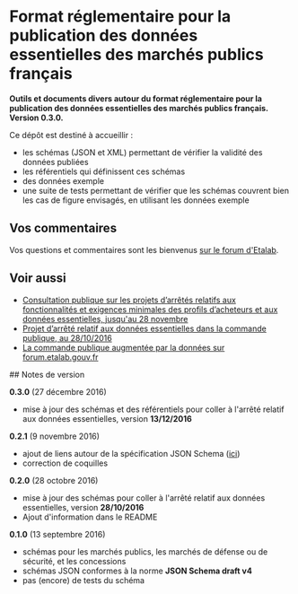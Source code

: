# Format réglementaire pour la publication des données essentielles des marchés publics français

**Outils et documents divers autour du format réglementaire pour la publication des données essentielles des marchés publics français. Version 0.3.0.**

Ce dépôt est destiné à accueillir :

- les schémas (JSON et XML) permettant de vérifier la validité des données publiées
- les référentiels qui définissent ces schémas
- des données exemple
- une suite de tests permettant de vérifier que les schémas couvrent bien les cas de figure envisagés, en utilisant les données exemple

## Vos commentaires

Vos questions et commentaires sont les bienvenus [sur le forum d'Etalab](https://forum.etalab.gouv.fr/t/schemas-de-validation-des-donnees-essentielles-des-marches-publics/3141).

## Voir aussi

- [Consultation publique sur les projets d’arrêtés relatifs aux fonctionnalités et exigences minimales des profils d’acheteurs et aux données essentielles, jusqu'au 28 novembre](http://www.economie.gouv.fr/daj/consultation-publique-projets-arretes-fonctionnalites-et-exigences-minimales-profils-acheteurs)
- [Projet d’arrêté relatif aux données essentielles dans la commande publique, au 28/10/2016](http://www.economie.gouv.fr/files/files/directions_services/daj/actualites/consultation-publique-10-2016/Projet_arrete_Donnees_essentielles.pdf)
- [La commande publique augmentée par la données sur forum.etalab.gouv.fr](https://forum.etalab.gouv.fr/t/la-commande-publique-augmentee-par-la-donnee/909)

## Notes de version

**0.3.0** (27 décembre 2016)

- mise à jour des schémas et des référentiels pour coller à l'arrêté relatif aux données essentielles, version **13/12/2016**

**0.2.1** (9 novembre 2016)

- ajout de liens autour de la spécification JSON Schema ([ici](https://github.com/etalab/format-commande-publique/tree/master/json-schema))
- correction de coquilles

**0.2.0** (28 octobre 2016)

- mise à jour des schémas pour coller à l'arrêté relatif aux données essentielles, version **28/10/2016**
- Ajout d'information dans le README

**0.1.0** (13 septembre 2016)

- schémas pour les marchés publics, les marchés de défense ou de sécurité, et les concessions
- schémas JSON conformes à la norme **JSON Schema draft v4**
- pas (encore) de tests du schéma
